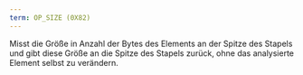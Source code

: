 ```yaml
---
term: OP_SIZE (0X82)
---
```


Misst die Größe in Anzahl der Bytes des Elements an der Spitze des Stapels und gibt diese Größe an die Spitze des Stapels zurück, ohne das analysierte Element selbst zu verändern.